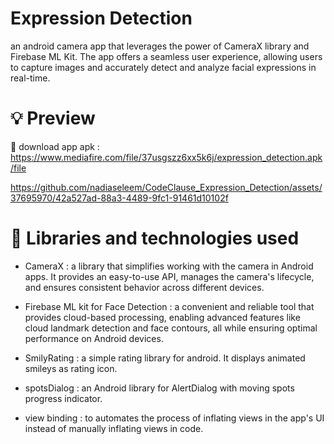 # Expression Detection

an android camera app that leverages the power of CameraX library and Firebase ML Kit. The app offers a seamless user experience, allowing users to capture images and accurately detect and analyze facial expressions in real-time.


# 💡 Preview

📱 download app apk : https://www.mediafire.com/file/37usgszz6xx5k6j/expression_detection.apk/file



https://github.com/nadiaseleem/CodeClause_Expression_Detection/assets/37695970/42a527ad-88a3-4489-9fc1-91461d10102f



</p>

# 🌟 Libraries and technologies used

- CameraX : a library that simplifies working with the camera in Android apps. It provides an easy-to-use API, manages the camera's lifecycle, and ensures consistent behavior across different devices.

- Firebase ML kit for Face Detection : a convenient and reliable tool that provides cloud-based processing, enabling advanced features like cloud landmark detection and face contours, all while ensuring optimal performance on Android devices.

- SmilyRating : a simple rating library for android. It displays animated smileys as rating icon.

- spotsDialog : an Android library for AlertDialog with moving spots progress indicator.

- view binding : to automates the process of inflating views in the app's UI instead of manually inflating views in code.


